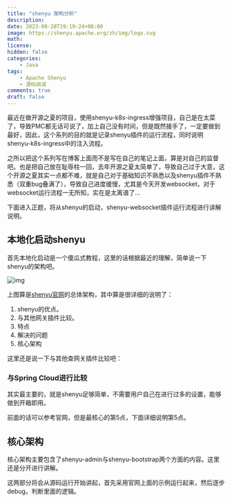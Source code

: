 ```yaml
---
title: "shenyu 架构分析"
description: 
date: 2023-08-28T19:19:24+08:00
image: https://shenyu.apache.org/zh/img/logo.svg
math: 
license: 
hidden: false
categories:
    - Java
tags:
    - Apache Shenyu
    - 源码阅读
comments: true
draft: false
---
```


最近在做开源之夏的项目，使用shenyu-k8s-ingress增强项目，自己是在太菜了，导致PMC都无话可说了，加上自己没有时间，但是既然接手了，一定要做到最好，因此，这个系列的目的就是记录shenyu插件的运行流程，同时说明shenyu-k8s-ingress中的注入流程。

之所以把这个系列写在博客上面而不是写在自己的笔记上面，算是对自己的监督吧。也是把自己放在耻辱柱一回，去年开源之夏太简单了，导致自己过于大意，这个开源之夏其实一点都不难，就是自己对于基础知识不熟悉以及shenyu插件不熟悉（双重bug叠满了），导致自己进度缓慢，尤其是今天开发websocket，对于websocket运行流程一无所知，实在是太离谱了...

下面进入正题，将从shenyu的启动，shenyu-websocket插件运行流程进行讲解说明。

## 本地化启动shenyu

首先本地化启动是一个傻瓜式教程，这里的话根据最近的理解，简单说一下shenyu的架构吧。

![img](https://shenyu.apache.org/img/shenyu/activite/shenyu-xmind.png)

上图算是[shenyu官网](https://shenyu.apache.org/zh/docs/index)的总体架构，其中算是很详细的说明了：

1. shenyu的优点。
2. 与其他网关插件比较。
3. 特点
4. 解决的问题
5. 核心架构

这里还是说一下与其他查网关插件比较吧：

### 与Spring Cloud进行比较

其实最主要的，就是shenyu足够简单，不需要用户自己在进行过多的设置，能够做到开箱即用。

前面的话可以参考官网，但是最核心的第5点，下面详细说明第5点。

## 核心架构

核心架构主要包含了shenyu-admin与shenyu-bootstrap两个方面的内容。这里还是分开进行讲解。

这两部分将会从源码运行开始讲起，首先采用官网上面的示例运行起来，然后逐步debug。判断里面的逻辑。



